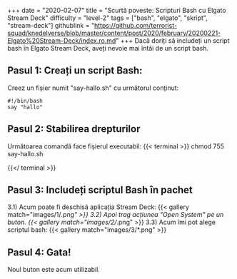 +++
date = "2020-02-07"
title = "Scurtă poveste: Scripturi Bash cu Elgato Stream Deck"
difficulty = "level-2"
tags = ["bash", "elgato", "skript", "stream-deck"]
githublink = "https://github.com/terrorist-squad/knedelverse/blob/master/content/post/2020/february/20200221-Elgato%20Stream-Deck/index.ro.md"
+++
Dacă doriți să includeți un script bash în Elgato Stream Deck, aveți nevoie mai întâi de un script bash.
## Pasul 1: Creați un script Bash:
Creez un fișier numit "say-hallo.sh" cu următorul conținut:
```
#!/bin/bash
say "hallo"

```

## Pasul 2: Stabilirea drepturilor
Următoarea comandă face fișierul executabil:
{{< terminal >}}
chmod 755 say-hallo.sh

{{</ terminal >}}

## Pasul 3: Includeți scriptul Bash în pachet
3.1) Acum poate fi deschisă aplicația Stream Deck:
{{< gallery match="images/1/*.png" >}}
3.2) Apoi trag acțiunea "Open System" pe un buton.
{{< gallery match="images/2/*.png" >}}
3.3) Acum îmi pot alege scriptul bash:
{{< gallery match="images/3/*.png" >}}

## Pasul 4: Gata!
Noul buton este acum utilizabil.
